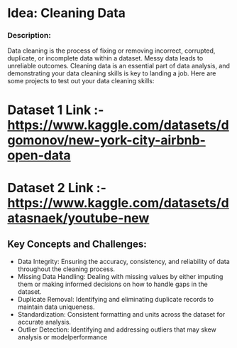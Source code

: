 # Idea: Cleaning Data

### Description:

Data cleaning is the process of fixing or removing incorrect, corrupted, duplicate, or incomplete
data within a dataset. Messy data leads to unreliable outcomes. Cleaning data is an essential
part of data analysis, and demonstrating your data cleaning skills is key to landing a job. Here
are some projects to test out your data cleaning skills: 

# Dataset 1 Link :- https://www.kaggle.com/datasets/dgomonov/new-york-city-airbnb-open-data

# Dataset 2 Link :- https://www.kaggle.com/datasets/datasnaek/youtube-new

## Key Concepts and Challenges:

- Data Integrity: Ensuring the accuracy, consistency, and reliability of data throughout the cleaning process.
- Missing Data Handling: Dealing with missing values by either imputing them or making informed decisions on how to handle gaps in the dataset.
- Duplicate Removal: Identifying and eliminating duplicate records to maintain data uniqueness.
- Standardization: Consistent formatting and units across the dataset for accurate analysis.
- Outlier Detection: Identifying and addressing outliers that may skew analysis or modelperformance